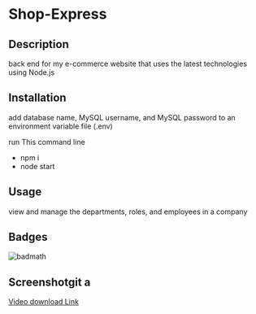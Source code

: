 # Shop-Express

## Description 

back end for my e-commerce website that uses the latest technologies using Node.js


## Installation
add  database name, MySQL username, and MySQL password to an environment variable file (.env)

run This command line 
* npm i
* node start


## Usage 
view and manage the departments, roles, and employees in a company

## Badges

![badmath](https://img.shields.io/github/languages/top/nielsenjared/badmath)

## Screenshotgit a
[Video download Link](https://github.com/alotfey/Employee-Tracker/blob/main/media/Untitled_%20Jan%209,%202022%205_32%20PM.webm?raw=true)
